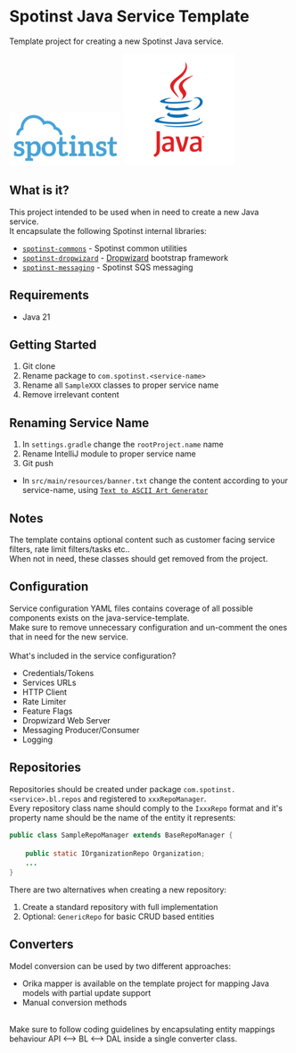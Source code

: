 # Spotinst Java Service Template 

Template project for creating a new Spotinst Java service.

![spotinst-logo](src/main/resources/spotinst-logo.png)
![java-icon](src/main/resources/java-icon.png)

## What is it?
This project intended to be used when in need to create a new Java service.<br/>
It encapsulate the following Spotinst internal libraries:
* [`spotinst-commons`](https://github.com/spotinst/spotinst-commons) - Spotinst common utilities 
* [`spotinst-dropwizard`](https://github.com/spotinst/spotinst-dropwizard) - [Dropwizard](https://www.dropwizard.io) bootstrap framework
* [`spotinst-messaging`](https://github.com/spotinst/spotinst-messaging) - Spotinst SQS messaging 

## Requirements
- Java 21

## Getting Started

1. Git clone
2. Rename package to `com.spotinst.<service-name>`
3. Rename all `SampleXXX` classes to proper service name
4. Remove irrelevant content

## Renaming Service Name

1. In `settings.gradle` change the `rootProject.name` name 
2. Rename IntelliJ module to proper service name
3. Git push
* In `src/main/resources/banner.txt` change the content according to your service-name, using [`Text to ASCII Art Generator`](https://patorjk.com/software/taag/#p=display&f=Big%20Money-sw&t=Type%20Something%20)

## Notes
The template contains optional content such as customer facing service filters, rate limit filters/tasks etc..<br/>
When not in need, these classes should get removed from the project.

## Configuration
Service configuration YAML files contains coverage of all possible components exists on the java-service-template.<br/>
Make sure to remove unnecessary configuration and un-comment the ones that in need for the new service.<br/>
<br/>What's included in the service configuration?
- Credentials/Tokens
- Services URLs
- HTTP Client
- Rate Limiter
- Feature Flags
- Dropwizard Web Server
- Messaging Producer/Consumer
- Logging

## Repositories
Repositories should be created under package `com.spotinst.<service>.bl.repos` and registered to `xxxRepoManager`.<br/>
Every repository class name should comply to the `IxxxRepo` format and it's property name should be the name of the entity it represents:
```java
public class SampleRepoManager extends BaseRepoManager {
    
    public static IOrganizationRepo Organization;
    ...
}
```
There are two alternatives when creating a new repository:
1. Create a standard repository with full implementation  
2. Optional: `GenericRepo` for basic CRUD based entities
 
## Converters
Model conversion can be used by two different approaches:
- Orika mapper is available on the template project for mapping Java models with partial update support<br/>
- Manual conversion methods<br/>
<br/>
Make sure to follow coding guidelines by encapsulating entity mappings behaviour API <--> BL <--> DAL inside a single converter class.


